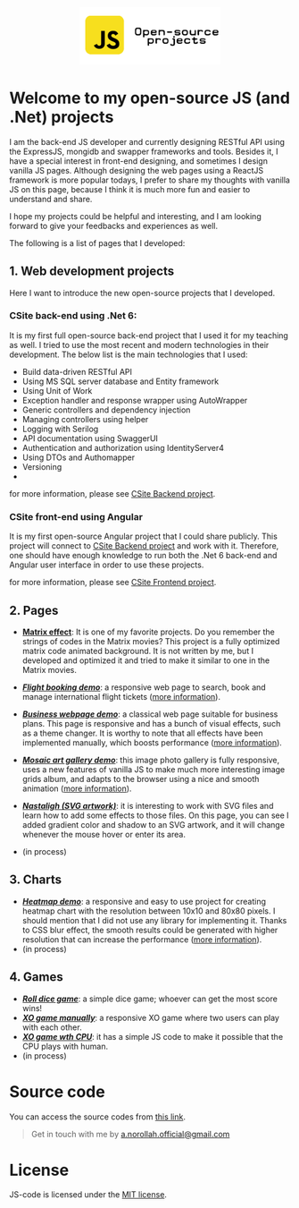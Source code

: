 <p style="margin: auto; width: 50%;">
  <a href="https://amin-norollah.github.io/JS-code/">
  <img src="banner.png" alt="javascript open-source projects">
    </a>
  </p>
  
# Welcome to my open-source JS (and .Net) projects

I am the back-end JS developer and currently designing RESTful API using the ExpressJS, mongidb and swapper frameworks and tools. Besides it, I have a special interest in front-end designing, and sometimes I design vanilla JS pages. Although designing the web pages using a ReactJS framework is more popular todays, I prefer to share my thoughts with vanilla JS on this page, because I think it is much more fun and easier to understand and share.

I hope my projects could be helpful and interesting, and I am looking forward to give your feedbacks and experiences as well.

The following is a list of pages that I developed:

## 1. **Web development projects**
 Here I want to introduce the new open-source projects that I developed.
 
 ### CSite back-end using .Net 6:
 It is my first full open-source back-end project that I used it for my teaching as well. I tried to use the most recent and modern technologies in their development.
 The below list is the main technologies that I used:
- Build data-driven RESTful API
- Using MS SQL server database and Entity framework
- Using Unit of Work
- Exception handler and response wrapper using AutoWrapper
- Generic controllers and dependency injection 
- Managing controllers using helper
- Logging with Serilog
- API documentation using SwaggerUI
- Authentication and authorization using IdentityServer4
- Using DTOs and Authomapper
- Versioning
- 
for more information, please see [CSite Backend project](https://github.com/amin-norollah/CSite_Backend_dotNet6).

### CSite front-end using Angular
It is my first open-source Angular project that I could share publicly. This project will connect to [CSite Backend project](https://github.com/amin-norollah/CSite_Backend_dotNet6) and work with it. Therefore, one should have enough knowledge to run both the .Net 6 back-end and Angular user interface in order to use these projects.

for more information, please see [CSite Frontend project](https://github.com/amin-norollah/CSite_Frontend_Angular).


## 2. **Pages**
- [**Matrix effect**](https://amin-norollah.github.io/JS-code/Pages/MatrixEffect/): It is one of my favorite projects. Do you remember the strings of codes in the Matrix movies? This project is a fully optimized matrix code animated background. It is not written by me, but I developed and optimized it and tried to make it similar to one in the Matrix movies.
- [**_Flight booking demo_**](https://amin-norollah.github.io/JS-code/Pages/FlightBooking/): a responsive web page to search, book and manage international flight tickets ([more information](https://github.com/amin-norollah/JS-code/tree/main/Pages/FlightBooking)).
- [**_Business webpage demo_**](https://amin-norollah.github.io/JS-code/Pages/BusinessWebpage/): a classical web page suitable for business plans. This page is responsive and has a bunch of visual effects, such as a theme changer. It is worthy to note that all effects have been implemented manually, which boosts performance ([more information](https://github.com/amin-norollah/JS-code/tree/main/Pages/BusinessWebpage)).
- [**_Mosaic art gallery demo_**](https://amin-norollah.github.io/JS-code/Pages/MosaicGallery/): this image photo gallery is fully responsive, uses a new features of vanilla JS to make much more interesting image grids album, and adapts to the browser using a nice and smooth animation ([more information](https://github.com/amin-norollah/JS-code/tree/main/Pages/MosaicGallery)).
- [**_Nastaligh (SVG artwork)_**](https://amin-norollah.github.io/JS-code/Pages/Nastaligh/): it is interesting to work with SVG files and learn how to add some effects to those files. On this page, you can see I added gradient color and shadow to an SVG artwork, and it will change whenever the mouse hover or enter its area.

- (in process)

## 3. **Charts**

- [**_Heatmap demo_**](https://amin-norollah.github.io/JS-code/Charts/Heatmap/): a responsive and easy to use project for creating heatmap chart with the resolution between 10x10 and 80x80 pixels. I should mention that I did not use any library for implementing it. Thanks to CSS blur effect, the smooth results could be generated with higher resolution that can increase the performance ([more information](https://github.com/amin-norollah/JS-code/tree/main/Charts/Heatmap)).
- (in process)

## 4. **Games**

- [**_Roll dice game_**](https://amin-norollah.github.io/JS-code/Games/RollDice): a simple dice game; whoever can get the most score wins!
- [**_XO game manually_**](https://amin-norollah.github.io/JS-code/Games/XO-manual): a responsive XO game where two users can play with each other.
- [**_XO game wth CPU_**](https://amin-norollah.github.io/JS-code/Games/XO-CPU): it has a simple JS code to make it possible that the CPU plays with human.
- (in process)

# Source code

You can access the source codes from [this link](https://github.com/amin-norollah/JS-code).

> Get in touch with me by [a.norollah.official@gmail.com](mailto:a.norollah.official@gmail.com)

# License

JS-code is licensed under the [MIT license](https://opensource.org/licenses/MIT).
